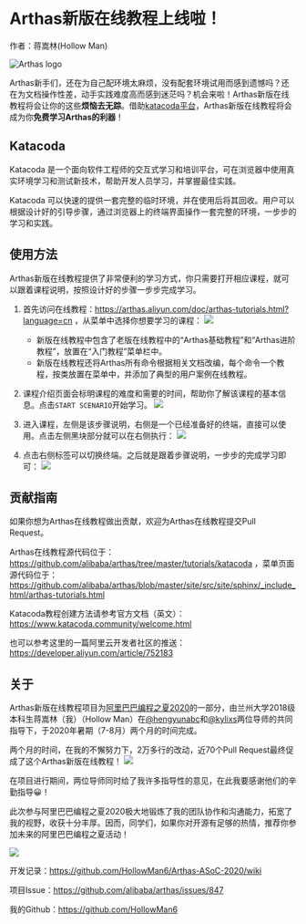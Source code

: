 # Arthas新版在线教程上线啦！

作者：蒋嵩林(Hollow Man)

![Arthas logo](https://arthas.aliyun.com/doc/_images/arthas.png)

Arthas新手们，还在为自己配环境太麻烦，没有配套环境试用而感到遗憾吗？还在为文档操作性差，动手实践难度高而感到迷茫吗？机会来啦！Arthas新版在线教程将会让你的这些**烦恼去无踪**。借助[katacoda平台](https://www.katacoda.com/)，Arthas新版在线教程将会成为你**免费学习Arthas的利器**！

## Katacoda

Katacoda 是一个面向软件工程师的交互式学习和培训平台，可在浏览器中使用真实环境学习和测试新技术，帮助开发人员学习，并掌握最佳实践。

Katacoda 可以快速的提供一套完整的临时环境，并在使用后将其回收。用户可以根据设计好的引导步骤，通过浏览器上的终端界面操作一套完整的环境，一步步的学习和实践。

## 使用方法

Arthas新版在线教程提供了非常便利的学习方式，你只需要打开相应课程，就可以跟着课程说明，按照设计好的步骤一步步完成学习。

1. 首先访问在线教程：https://arthas.aliyun.com/doc/arthas-tutorials.html?language=cn ，从菜单中选择你想要学习的课程：
![](https://images.gitee.com/uploads/images/2020/0814/211330_e71ef0ca_7637131.png)

   * 新版在线教程中包含了老版在线教程中的“Arthas基础教程”和“Arthas进阶教程”，放置在“入门教程”菜单栏中。
   * 新版在线教程还将Arthas所有命令根据相关文档改编，每个命令一个教程，按类放置在菜单中，并添加了典型的用户案例在线教程。

2. 课程介绍页面会标明课程的难度和需要的时间，帮助你了解该课程的基本信息。点击`START SCENARIO`开始学习。
![](https://images.gitee.com/uploads/images/2020/0814/212507_4a02d8aa_7637131.png)

3. 进入课程，左侧是该步骤说明，右侧是一个已经准备好的终端，直接可以使用。点击左侧黑块部分就可以在右侧执行：
![](https://images.gitee.com/uploads/images/2020/0814/213005_62d85818_7637131.png)

4. 点击右侧标签可以切换终端。之后就是跟着步骤说明，一步步的完成学习即可：
![](https://images.gitee.com/uploads/images/2020/0814/213458_43bb4e3f_7637131.png)

## 贡献指南

如果你想为Arthas在线教程做出贡献，欢迎为Arthas在线教程提交Pull Request。

Arthas在线教程源代码位于：https://github.com/alibaba/arthas/tree/master/tutorials/katacoda ，菜单页面源代码位于：https://github.com/alibaba/arthas/blob/master/site/src/site/sphinx/_include_html/arthas-tutorials.html

Katacoda教程创建方法请参考官方文档（英文）：https://www.katacoda.community/welcome.html

也可以参考这里的一篇阿里云开发者社区的推送：https://developer.aliyun.com/article/752183

## 关于

Arthas新版在线教程项目为[阿里巴巴编程之夏2020](https://developer.aliyun.com/topic/summerofcode2020)的一部分，由兰州大学2018级本科生蒋嵩林（我）（Hollow Man）在[@hengyunabc](https://github.com/hengyunabc)和[@kylixs](https://github.com/kylixs)两位导师的共同指导下，于2020年暑期（7-8月）两个月的时间完成。

两个月的时间，在我的不懈努力下，2万多行的改动，近70个Pull Request最终促成了这个Arthas新版在线教程！
![](https://images.gitee.com/uploads/images/2020/0814/221315_4f29dd69_7637131.png)

在项目进行期间，两位导师同时给了我许多指导性的意见，在此我要感谢他们的辛勤指导😀！

此次参与阿里巴巴编程之夏2020极大地锻炼了我的团队协作和沟通能⼒，拓宽了我的视野，收获十分丰厚。因而，同学们，如果你对开源有足够的热情，推荐你参加未来的阿里巴巴编程之夏活动！

![](https://dss2.bdstatic.com/70cFvnSh_Q1YnxGkpoWK1HF6hhy/it/u=1932098258,1627143654&fm=26&gp=0.jpg)

开发记录：https://github.com/HollowMan6/Arthas-ASoC-2020/wiki

项目Issue：https://github.com/alibaba/arthas/issues/847

我的Github：https://github.com/HollowMan6
